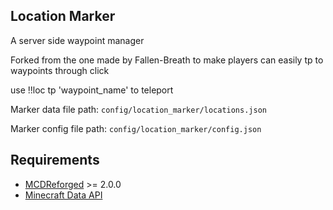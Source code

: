 Location Marker
--------

A server side waypoint manager

Forked from the one made by Fallen-Breath to make players can easily tp to waypoints through click

use !!loc tp 'waypoint_name' to teleport

Marker data file path: `config/location_marker/locations.json`

Marker config file path: `config/location_marker/config.json`

## Requirements

- [MCDReforged](https://github.com/Fallen-Breath/MCDReforged) >= 2.0.0
- [Minecraft Data API](https://github.com/MCDReforged/MinecraftDataAPI)

